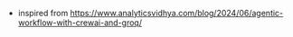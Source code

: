 - inspired from https://www.analyticsvidhya.com/blog/2024/06/agentic-workflow-with-crewai-and-groq/
